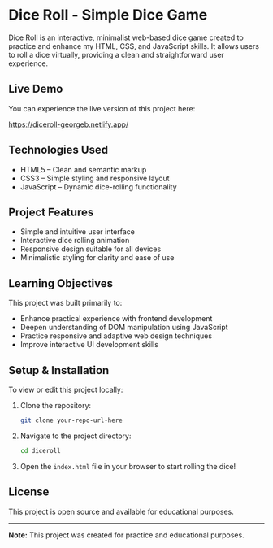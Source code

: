 # Dice Roll - Simple Dice Game

Dice Roll is an interactive, minimalist web-based dice game created to practice and enhance my HTML, CSS, and JavaScript skills. It allows users to roll a dice virtually, providing a clean and straightforward user experience.

##  Live Demo

You can experience the live version of this project here:

https://diceroll-georgeb.netlify.app/

##  Technologies Used

- HTML5 – Clean and semantic markup
- CSS3 – Simple styling and responsive layout
- JavaScript – Dynamic dice-rolling functionality

##  Project Features

- Simple and intuitive user interface
- Interactive dice rolling animation
- Responsive design suitable for all devices
- Minimalistic styling for clarity and ease of use

##  Learning Objectives

This project was built primarily to:

- Enhance practical experience with frontend development
- Deepen understanding of DOM manipulation using JavaScript
- Practice responsive and adaptive web design techniques
- Improve interactive UI development skills

##  Setup & Installation

To view or edit this project locally:

1. Clone the repository:
   ```bash
   git clone your-repo-url-here
   ```

2. Navigate to the project directory:
   ```bash
   cd diceroll
   ```

3. Open the `index.html` file in your browser to start rolling the dice!

##  License

This project is open source and available for educational purposes.

---

**Note:** This project was created for practice and educational purposes.
